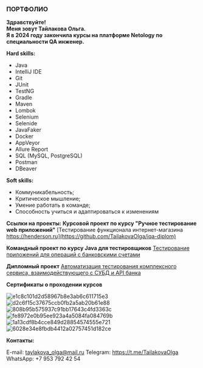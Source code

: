 ### ПОРТФОЛИО

**Здравствуйте!**\
**Меня зовут Тайлакова Ольга.**\
**Я в 2024 году закончила курсы на платформе Netology по специальности QA инженер.**

**Hard skills:**
+ Java 
+ IntelliJ IDE
+ Git
+ JUnit
+ TestNG
+ Gradle
+ Maven
+ Lombok
+ Selenium
+ Selenide
+ JavaFaker
+ Docker
+ AppVeyor
+ Allure Report
+ SQL (MySQL, PostgreSQL)
+ Postman
+ DBeaver

**Soft skills:**
+ Коммуникабельность;
+ Критическое мышление;
+ Умение работать в команде;
+ Способность учиться и адаптироваться к изменениям

**Ссылки на проекты:**
**Курсовой проект по курсу "Ручное тестирование web приложений"**
[Тестирование функционала интернет-магазина https://henderson.ru](https://github.com/TailakovaOlga/iqa-diplom)

**Командный проект по курсу Java для тестировщиков**
[Тестирование приложений для операций с банковскими счетами](https://github.com/TailakovaOlga/CreditAccount)

**Дипломный проект**
[Автоматизация тестирования комплексного сервиса, взаимодействующего с СУБД и API банка](https://github.com/TailakovaOlga/Diplom-QA)

**Сертификаты о проходении курсов**

![e1c8c101d2d58967b8e3ab6c611715e3](https://github.com/TailakovaOlga/TailakovaOlga/assets/142083950/3ac3c3e0-ea43-4f02-b9ef-50e6af44bdbc)
![d2c6f15c37675ccb0fb2a5ab20b61e88](https://github.com/TailakovaOlga/TailakovaOlga/assets/142083950/db61b84c-0d7f-454f-b28d-426c479be01c)
![808b95b575937c91bb17643c4fd3363c](https://github.com/TailakovaOlga/TailakovaOlga/assets/142083950/4999826b-2196-4eac-858f-2771a62f9018)
![fe8972e0b95ee923a4a5084fa084769b](https://github.com/TailakovaOlga/TailakovaOlga/assets/142083950/83f21d61-e3e9-47f5-9f28-b1ec1ea3b6bb)
![1a13cdf8b4cce849d28854574555e721](https://github.com/TailakovaOlga/TailakovaOlga/assets/142083950/9356f619-b6bc-42d6-a96d-e81a6308ab72)
![6028e34e8fbdb4412a02757451d182ce](https://github.com/TailakovaOlga/TailakovaOlga/assets/142083950/bd84d7b7-fad5-4e6e-8a16-87cbe354628f)

**Контакты:**

E-mail: taylakova_olga@mail.ru
Telegram: https://t.me/TailakovaOlga
WhatsApp: +7 953 792 42 54

<!--
**TailakovaOlga/TailakovaOlga** is a ✨ _special_ ✨ repository because its `README.md` (this file) appears on your GitHub profile.
[//]: # (Preview)
